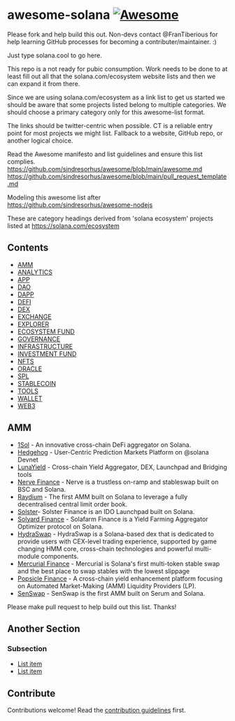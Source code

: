 # awesome-solana [![Awesome](https://awesome.re/badge.svg)](https://awesome.re)


Please fork and help build this out. Non-devs contact @FranTiberious for help learning GitHub processes for becoming a contributer/maintainer. :) 

Just type solana.cool to go here.

This repo is a not ready for pubic consumption. Work needs to be done to at least fill out all that the solana.com/ecosystem website lists and then we can expand it from there.

Since we are using solana.com/ecosystem as a link list to get us started we should be aware that some projects listed belong to multiple categories. We should choose a primary category only for this awesome-list format.

The links should be twitter-centric when possible. CT is a reliable entry point for most projects we might list. Fallback to a website, GitHub repo, or another logical choice.


Read the Awesome manifesto and list guidelines and ensure this list complies.
https://github.com/sindresorhus/awesome/blob/main/awesome.md
https://github.com/sindresorhus/awesome/blob/main/pull_request_template.md


Modeling this awesome list after https://github.com/sindresorhus/awesome-nodejs


These are category headings derived from 'solana ecosystem' projects listed at https://solana.com/ecosystem


## Contents

- [AMM](#amm)
- [ANALYTICS](#section)
- [APP](#section)
- [DAO](#section)
- [DAPP](#section)
- [DEFI](#section)
- [DEX](#section)
- [EXCHANGE](#section)
- [EXPLORER](#section)
- [ECOSYSTEM FUND](#section)
- [GOVERNANCE](#section)
- [INFRASTRUCTURE](#section)
- [INVESTMENT FUND](#section)
- [NFTS](#section)
- [ORACLE](#section)
- [SPL](#section)
- [STABLECOIN](#section)
- [TOOLS](#section)
- [WALLET](#section)
- [WEB3](#section)




## AMM

- [1Sol](https://twitter.com/1solProtocol) - An innovative cross-chain DeFi aggregator on Solana.
- [Hedgehog](https://twitter.com/HedgehogMarket) - User-Centric Prediction Markets Platform on @solana Devnet
- [LunaYield](https://twitter.com/Luna_Yield) - Cross-chain Yield Aggregator, DEX, Launchpad and Bridging tools
- [Nerve Finance](https://twitter.com/nervefinance) - Nerve is a trustless on-ramp and stableswap built on BSC and Solana.
- [Raydium](https://twitter.com/RaydiumProtocol) - The first AMM built on Solana to leverage a fully decentralised central limit order book.
- [Solster](https://twitter.com/solster_finance)- Solster Finance is an IDO Launchpad built on Solana.
- [Solyard Finance](https://twitter.com/SolyardFinance) - Solafarm Finance is a Yield Farming Aggregator Optimizer protocol on Solana.
- [HydraSwap](https://twitter.com/HydraSwap_io) - HydraSwap is a Solana-based dex that is dedicated to provide users with CEX-level trading experience, supported by game changing HMM core, cross-chain technologies and powerful multi-module components.
- [Mercurial Finance](https://twitter.com/MercurialFi) - Mercurial is Solana's first multi-token stable swap and the best place to swap stables with the lowest slippage
- [Popsicle Finance](https://twitter.com/popsiclefinance) - A cross-chain yield enhancement platform focusing on Automated Market-Making (AMM) Liquidity Providers (LP).
- [SenSwap](https://twitter.com/SenSwap) - SenSwap is the first AMM built on Serum and Solana.



Please make pull request to help build out this list. Thanks!



## Another Section

### Subsection

- [List item](http://example.com)
- [List item](http://example.com)


## Contribute

Contributions welcome! Read the [contribution guidelines](contributing.md) first.
